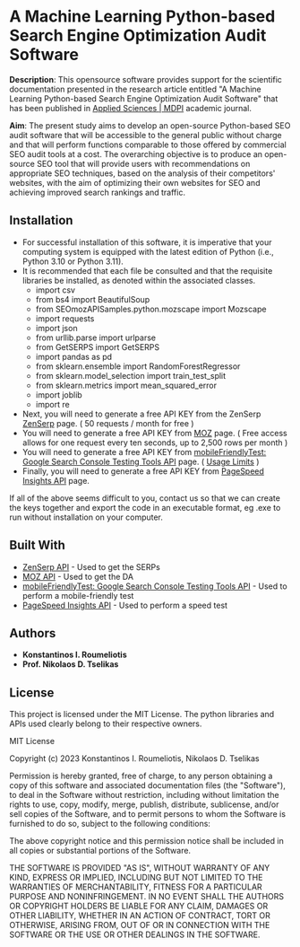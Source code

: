 # A Machine Learning Python-based Search Engine Optimization Audit Software

**Description**:  This opensource software provides support for the scientific documentation presented in the research article entitled "A Machine Learning Python-based Search Engine Optimization Audit Software" that has been published in [Applied Sciences | MDPI](www.mdpi.com/journal/applsci) academic journal.

**Aim**: The present study aims to develop an open-source Python-based SEO audit software that will be accessible to the general public without charge and that will perform functions comparable to those offered by commercial SEO audit tools at a cost. The overarching objective is to produce an open-source SEO tool that will provide users with recommendations on appropriate SEO techniques, based on the analysis of their competitors' websites, with the aim of optimizing their own websites for SEO and achieving improved search rankings and traffic.

## Installation

- For successful installation of this software, it is imperative that your computing system is equipped with the latest edition of Python (i.e., Python 3.10 or Python 3.11).
- It is recommended that each file be consulted and that the requisite libraries be installed, as denoted within the associated classes.
  - import csv
  - from bs4 import BeautifulSoup
  - from SEOmozAPISamples.python.mozscape import Mozscape
  - import requests
  - import json
  - from urllib.parse import urlparse
  - from GetSERPS import GetSERPS
  - import pandas as pd
  - from sklearn.ensemble import RandomForestRegressor
  - from sklearn.model_selection import train_test_split
  - from sklearn.metrics import mean_squared_error
  - import joblib
  - import re
- Next, you will need to generate a free API KEY from the ZenSerp [ZenSerp](https://app.zenserp.com/register?plan=free) page. ( 50 requests / month for free )
- You will need to generate a free API KEY from [MOZ](https://moz.com/products/api/pricing) page. ( Free access allows for one request every ten seconds, up to 2,500 rows per month )
- You will need to generate a free API KEY from [mobileFriendlyTest: Google Search Console Testing Tools API](https://developers.google.com/webmaster-tools/search-console-api/v1/configure) page. ( [Usage Limits](https://developers.google.com/webmaster-tools/search-console-api/limits) )
- Finally, you will need to generate a free API KEY from [PageSpeed Insights API](https://developers.google.com/speed/docs/insights/v5/get-started) page.

If all of the above seems difficult to you, contact us so that we can create the keys together and export the code in an executable format, eg .exe to run without installation on your computer.
## Built With

* [ZenSerp API](https://zenserp.com/) - Used to get the SERPs
* [MOZ API](https://moz.com/products/api/pricing) - Used to get the DA
* [mobileFriendlyTest: Google Search Console Testing Tools API](https://developers.google.com/webmaster-tools/search-console-api/v1/configure) - Used to perform a mobile-friendly test
* [PageSpeed Insights API](https://developers.google.com/speed/docs/insights/v5/get-started) - Used to perform a speed test

## Authors

* **Konstantinos I. Roumeliotis**
* **Prof. Nikolaos D. Tselikas**

## License

This project is licensed under the MIT License.
The python libraries and APIs used clearly belong to their respective owners.

MIT License

Copyright (c) 2023 Konstantinos I. Roumeliotis, Nikolaos D. Tselikas

Permission is hereby granted, free of charge, to any person obtaining a copy of this software and associated documentation files (the "Software"), to deal in the Software without restriction, including without limitation the rights to use, copy, modify, merge, publish, distribute, sublicense, and/or sell copies of the Software, and to permit persons to whom the Software is furnished to do so, subject to the following conditions:

The above copyright notice and this permission notice shall be included in all copies or substantial portions of the Software.

THE SOFTWARE IS PROVIDED "AS IS", WITHOUT WARRANTY OF ANY KIND, EXPRESS OR IMPLIED, INCLUDING BUT NOT LIMITED TO THE WARRANTIES OF MERCHANTABILITY, FITNESS FOR A PARTICULAR PURPOSE AND NONINFRINGEMENT. IN NO EVENT SHALL THE AUTHORS OR COPYRIGHT HOLDERS BE LIABLE FOR ANY CLAIM, DAMAGES OR OTHER LIABILITY, WHETHER IN AN ACTION OF CONTRACT, TORT OR OTHERWISE, ARISING FROM, OUT OF OR IN CONNECTION WITH THE SOFTWARE OR THE USE OR OTHER DEALINGS IN THE SOFTWARE.

